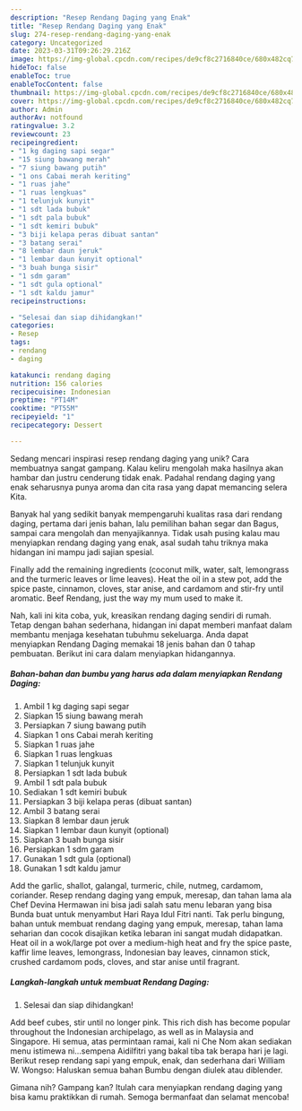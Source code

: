 ```yaml
---
description: "Resep Rendang Daging yang Enak"
title: "Resep Rendang Daging yang Enak"
slug: 274-resep-rendang-daging-yang-enak
category: Uncategorized
date: 2023-03-31T09:26:29.216Z
image: https://img-global.cpcdn.com/recipes/de9cf8c2716840ce/680x482cq70/rendang-daging-foto-resep-utama.jpg
hideToc: false
enableToc: true
enableTocContent: false
thumbnail: https://img-global.cpcdn.com/recipes/de9cf8c2716840ce/680x482cq70/rendang-daging-foto-resep-utama.jpg
cover: https://img-global.cpcdn.com/recipes/de9cf8c2716840ce/680x482cq70/rendang-daging-foto-resep-utama.jpg
author: Admin
authorAv: notfound
ratingvalue: 3.2
reviewcount: 23
recipeingredient:
- "1 kg daging sapi segar"
- "15 siung bawang merah"
- "7 siung bawang putih"
- "1 ons Cabai merah keriting"
- "1 ruas jahe"
- "1 ruas lengkuas"
- "1 telunjuk kunyit"
- "1 sdt lada bubuk"
- "1 sdt pala bubuk"
- "1 sdt kemiri bubuk"
- "3 biji kelapa peras dibuat santan"
- "3 batang serai"
- "8 lembar daun jeruk"
- "1 lembar daun kunyit optional"
- "3 buah bunga sisir"
- "1 sdm garam"
- "1 sdt gula optional"
- "1 sdt kaldu jamur"
recipeinstructions:

- "Selesai dan siap dihidangkan!"
categories:
- Resep
tags:
- rendang
- daging

katakunci: rendang daging 
nutrition: 156 calories
recipecuisine: Indonesian
preptime: "PT14M"
cooktime: "PT55M"
recipeyield: "1"
recipecategory: Dessert

---
```





Sedang mencari inspirasi resep rendang daging yang unik? Cara membuatnya sangat gampang. Kalau keliru mengolah maka hasilnya akan hambar dan justru cenderung tidak enak. Padahal rendang daging yang enak seharusnya punya aroma dan cita rasa yang dapat memancing selera Kita.





Banyak hal yang sedikit banyak mempengaruhi kualitas rasa dari rendang daging, pertama dari jenis bahan, lalu pemilihan bahan segar dan Bagus, sampai cara mengolah dan menyajikannya. Tidak usah pusing kalau mau menyiapkan rendang daging yang enak,      asal sudah tahu triknya maka hidangan ini mampu jadi sajian spesial.














Finally add the remaining ingredients (coconut milk, water, salt, lemongrass and the turmeric leaves or lime leaves). Heat the oil in a stew pot, add the spice paste, cinnamon, cloves, star anise, and cardamom and stir-fry until aromatic. Beef Rendang, just the way my mum used to make it.






Nah, kali ini kita coba, yuk, kreasikan rendang daging sendiri di rumah. Tetap dengan bahan sederhana, hidangan ini dapat memberi manfaat dalam membantu menjaga kesehatan tubuhmu sekeluarga. Anda dapat menyiapkan Rendang Daging memakai 18 jenis bahan dan 0 tahap pembuatan. Berikut ini cara dalam menyiapkan hidangannya.

<!--inarticleads1-->

##### Bahan-bahan dan bumbu yang harus ada dalam menyiapkan Rendang Daging:

1. Ambil 1 kg daging sapi segar
1. Siapkan 15 siung bawang merah
1. Persiapkan 7 siung bawang putih
1. Siapkan 1 ons Cabai merah keriting
1. Siapkan 1 ruas jahe
1. Siapkan 1 ruas lengkuas
1. Siapkan 1 telunjuk kunyit
1. Persiapkan 1 sdt lada bubuk
1. Ambil 1 sdt pala bubuk
1. Sediakan 1 sdt kemiri bubuk
1. Persiapkan 3 biji kelapa peras (dibuat santan)
1. Ambil 3 batang serai
1. Siapkan 8 lembar daun jeruk
1. Siapkan 1 lembar daun kunyit (optional)
1. Siapkan 3 buah bunga sisir
1. Persiapkan 1 sdm garam
1. Gunakan 1 sdt gula (optional)
1. Gunakan 1 sdt kaldu jamur


Add the garlic, shallot, galangal, turmeric, chile, nutmeg, cardamom, coriander. Resep rendang daging yang empuk, meresap, dan tahan lama ala Chef Devina Hermawan ini bisa jadi salah satu menu lebaran yang bisa Bunda buat untuk menyambut Hari Raya Idul Fitri nanti. Tak perlu bingung, bahan untuk membuat rendang daging yang empuk, meresap, tahan lama seharian dan cocok disajikan ketika lebaran ini sangat mudah didapatkan. Heat oil in a wok/large pot over a medium-high heat and fry the spice paste, kaffir lime leaves, lemongrass, Indonesian bay leaves, cinnamon stick, crushed cardamom pods, cloves, and star anise until fragrant. 

<!--inarticleads2-->

##### Langkah-langkah untuk membuat Rendang Daging:


1. Selesai dan siap dihidangkan!

Add beef cubes, stir until no longer pink. This rich dish has become popular throughout the Indonesian archipelago, as well as in Malaysia and Singapore. Hi semua, atas permintaan ramai, kali ni Che Nom akan sediakan menu istimewa ni…sempena Aidilfitri yang bakal tiba tak berapa hari je lagi. Berikut resep rendang sapi yang empuk, enak, dan sederhana dari William W. Wongso: Haluskan semua bahan Bumbu dengan diulek atau diblender. 

Gimana nih? Gampang kan? Itulah cara menyiapkan rendang daging yang bisa kamu praktikkan di rumah. Semoga bermanfaat dan selamat mencoba!
